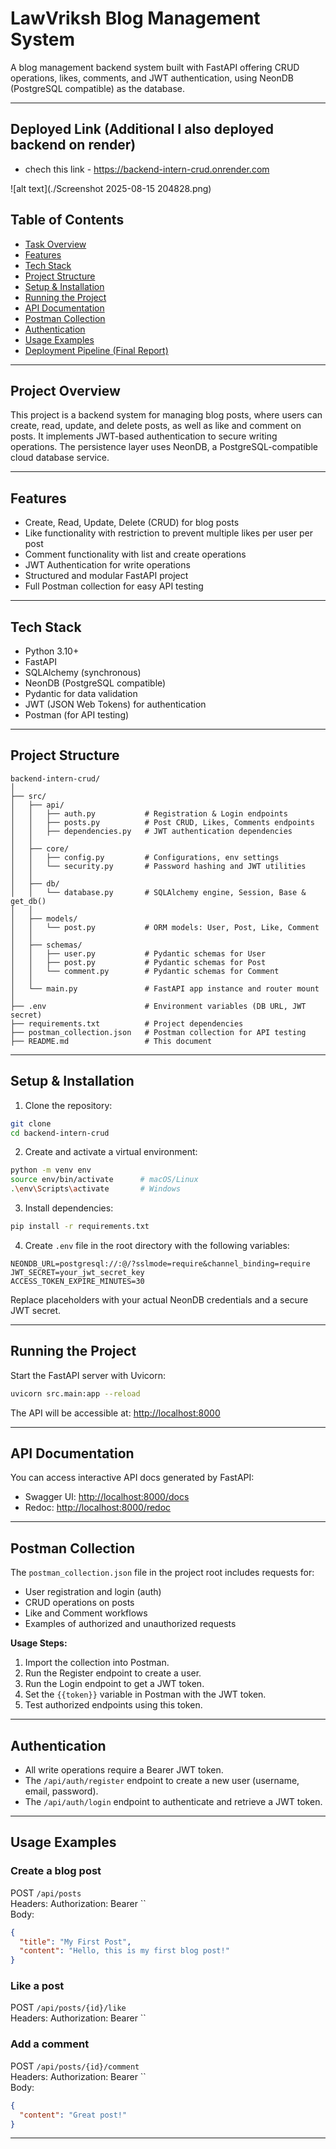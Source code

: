 
# LawVriksh Blog Management System

A blog management backend system built with FastAPI offering CRUD operations, likes, comments, and JWT authentication, using NeonDB (PostgreSQL compatible) as the database.

***

## Deployed Link (Additional I also deployed backend on render) 
 - chech this link - https://backend-intern-crud.onrender.com

![alt text](./Screenshot 2025-08-15 204828.png)

## Table of Contents

- [Task Overview](#project-overview)
- [Features](#features)
- [Tech Stack](#tech-stack)
- [Project Structure](#project-structure)
- [Setup & Installation](#setup--installation)
- [Running the Project](#running-the-project)
- [API Documentation](#api-documentation)
- [Postman Collection](#postman-collection)
- [Authentication](#authentication)
- [Usage Examples](#usage-examples)
- [Deployment Pipeline (Final Report)](#deployment-pipeline-final-report)

***

## Project Overview

This project is a backend system for managing blog posts, where users can create, read, update, and delete posts, as well as like and comment on posts. It implements JWT-based authentication to secure writing operations. The persistence layer uses NeonDB, a PostgreSQL-compatible cloud database service.

***

## Features

- Create, Read, Update, Delete (CRUD) for blog posts
- Like functionality with restriction to prevent multiple likes per user per post
- Comment functionality with list and create operations
- JWT Authentication for write operations
- Structured and modular FastAPI project
- Full Postman collection for easy API testing

***

## Tech Stack

- Python 3.10+
- FastAPI
- SQLAlchemy (synchronous)
- NeonDB (PostgreSQL compatible)
- Pydantic for data validation
- JWT (JSON Web Tokens) for authentication
- Postman (for API testing)

***

## Project Structure

```
backend-intern-crud/
│
├── src/
│   ├── api/
│   │   ├── auth.py           # Registration & Login endpoints
│   │   ├── posts.py          # Post CRUD, Likes, Comments endpoints
│   │   ├── dependencies.py   # JWT authentication dependencies
│   │
│   ├── core/
│   │   ├── config.py         # Configurations, env settings
│   │   └── security.py       # Password hashing and JWT utilities
│   │
│   ├── db/
│   │   └── database.py       # SQLAlchemy engine, Session, Base & get_db()
│   │
│   ├── models/
│   │   └── post.py           # ORM models: User, Post, Like, Comment
│   │
│   ├── schemas/
│   │   ├── user.py           # Pydantic schemas for User
│   │   ├── post.py           # Pydantic schemas for Post
│   │   └── comment.py        # Pydantic schemas for Comment
│   │
│   └── main.py               # FastAPI app instance and router mount
│
├── .env                      # Environment variables (DB URL, JWT secret)
├── requirements.txt          # Project dependencies
├── postman_collection.json   # Postman collection for API testing
├── README.md                 # This document
```

***

## Setup & Installation

1. Clone the repository:

```bash
git clone 
cd backend-intern-crud
```

2. Create and activate a virtual environment:

```bash
python -m venv env
source env/bin/activate      # macOS/Linux
.\env\Scripts\activate       # Windows
```

3. Install dependencies:

```bash
pip install -r requirements.txt
```

4. Create `.env` file in the root directory with the following variables:

```
NEONDB_URL=postgresql://:@/?sslmode=require&channel_binding=require
JWT_SECRET=your_jwt_secret_key
ACCESS_TOKEN_EXPIRE_MINUTES=30
```

Replace placeholders with your actual NeonDB credentials and a secure JWT secret.

***

## Running the Project

Start the FastAPI server with Uvicorn:

```bash
uvicorn src.main:app --reload
```

The API will be accessible at: [http://localhost:8000](http://localhost:8000)

***

## API Documentation

You can access interactive API docs generated by FastAPI:

- Swagger UI: [http://localhost:8000/docs](http://localhost:8000/docs)
- Redoc: [http://localhost:8000/redoc](http://localhost:8000/redoc)

***

## Postman Collection

The `postman_collection.json` file in the project root includes requests for:

- User registration and login (auth)
- CRUD operations on posts
- Like and Comment workflows
- Examples of authorized and unauthorized requests

**Usage Steps:**

1. Import the collection into Postman.
2. Run the Register endpoint to create a user.
3. Run the Login endpoint to get a JWT token.
4. Set the `{{token}}` variable in Postman with the JWT token.
5. Test authorized endpoints using this token.

***

## Authentication

- All write operations require a Bearer JWT token.
- The `/api/auth/register` endpoint to create a new user (username, email, password).
- The `/api/auth/login` endpoint to authenticate and retrieve a JWT token.

***

## Usage Examples

### Create a blog post

POST `/api/posts`  
Headers: Authorization: Bearer ``  
Body:

```json
{
  "title": "My First Post",
  "content": "Hello, this is my first blog post!"
}
```

### Like a post

POST `/api/posts/{id}/like`  
Headers: Authorization: Bearer ``

### Add a comment

POST `/api/posts/{id}/comment`  
Headers: Authorization: Bearer ``  
Body:

```json
{
  "content": "Great post!"
}
```

***
